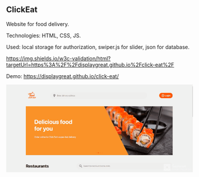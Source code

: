 ## ClickEat

Website for food delivery.

Technologies: HTML, CSS, JS.

Used: local storage for authorization, swiper.js for slider, json for database.

https://img.shields.io/w3c-validation/html?targetUrl=https%3A%2F%2Fdisplaygreat.github.io%2Fclick-eat%2F

Demo: https://displaygreat.github.io/click-eat/

[![Click-Eat-HTML-CSS-JS](https://github.com/displaygreat/displaygreat/blob/main/Click-Eat.gif)](https://youtu.be/Gr_gfJRGY-o)
